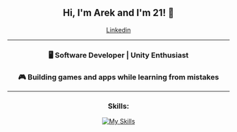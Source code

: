 <div align="center">
  
## Hi, I'm Arek and I'm 21! 👋
[Linkedin](https://www.linkedin.com/in/arkadiusz-kasztelan-943325269/)
</div>

---
<div align="center">

### 🖥️ Software Developer | Unity Enthusiast  
### 🎮 Building games and apps while learning from mistakes  

</div>

---
<div align="center">
  
### Skills:
[![My Skills](https://skillicons.dev/icons?i=java,spring,cs,unity,git,php,docker,postgres,symfony)](https://skillicons.dev)

</div>

